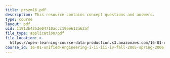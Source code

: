 ```yaml
---
title: prszm16.pdf
description: This resource contains concept questions and answers.
type: course
layout: pdf
uid: 11913b42b3e04710accc19ee612a62af
file_type: application/pdf
file_location: >-
  https://open-learning-course-data-production.s3.amazonaws.com/16-01-unified-engineering-i-ii-iii-iv-fall-2005-spring-2006/11913b42b3e04710accc19ee612a62af_prszm16.pdf
course_id: 16-01-unified-engineering-i-ii-iii-iv-fall-2005-spring-2006
---
```

